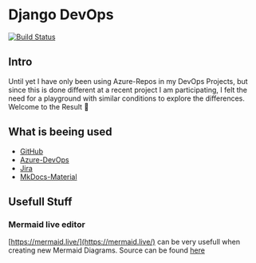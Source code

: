 # Django DevOps

[![Build Status](https://dev.azure.com/mauwiidev/django_gh/_apis/build/status/Mauwii.django_devops?branchName=main)](https://dev.azure.com/mauwiidev/django_gh/_build/latest?definitionId=54&branchName=main)

## Intro

Until yet I have only been using Azure-Repos in my DevOps Projects, but since this is done different at a recent project I am participating, I felt the need for a playground with similar conditions to explore the differences. Welcome to the Result :see_no_evil:

## What is beeing used

- [GitHub](https://github.com/mauwii/django_webapp)
- [Azure-DevOps](https://dev.azure.com/mauwiidev/django_gh)
- [Jira](https://mauwii.atlassian.net/jira/software/c/projects/DG/issues)
- [MkDocs-Material](https://squidfunk.github.io/mkdocs-material/)

## Usefull Stuff

### Mermaid live editor

[https://mermaid.live/](https://mermaid.live/) can be very usefull when creating new Mermaid Diagrams. Source can be found [here](https://github.com/mermaid-js/mermaid-live-editor)

